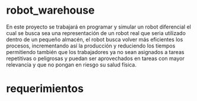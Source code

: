 # robot_warehouse
En este proyecto se trabajará en programar y simular un robot diferencial el cual se busca sea una representación de un robot real que seria utilizado dentro de un pequeño almacén, el robot busca volver más eficientes los procesos, incrementando así la producción y reduciendo los tiempos permitiendo también que los trabajadores ya no sean asignados a tareas repetitivas o peligrosas y puedan ser aprovechados en tareas con mayor relevancia y que no pongan en riesgo su salud física.
# requerimientos
